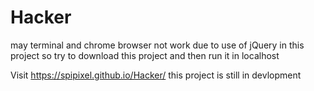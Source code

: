 # Hacker

may terminal and chrome browser not work due to use of jQuery in this project so try to download this project and then run it in localhost

Visit https://spipixel.github.io/Hacker/
this project is still in devlopment

